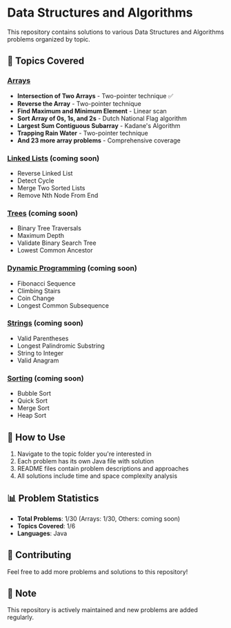 # Data Structures and Algorithms

This repository contains solutions to various Data Structures and Algorithms problems organized by topic.

## 📁 Topics Covered

### [Arrays](./Arrays/)
- **Intersection of Two Arrays** - Two-pointer technique ✅
- **Reverse the Array** - Two-pointer technique
- **Find Maximum and Minimum Element** - Linear scan
- **Sort Array of 0s, 1s, and 2s** - Dutch National Flag algorithm
- **Largest Sum Contiguous Subarray** - Kadane's Algorithm
- **Trapping Rain Water** - Two-pointer technique
- **And 23 more array problems** - Comprehensive coverage

### [Linked Lists](./LinkedLists/) (coming soon)
- Reverse Linked List
- Detect Cycle
- Merge Two Sorted Lists
- Remove Nth Node From End

### [Trees](./Trees/) (coming soon)
- Binary Tree Traversals
- Maximum Depth
- Validate Binary Search Tree
- Lowest Common Ancestor

### [Dynamic Programming](./DynamicProgramming/) (coming soon)
- Fibonacci Sequence
- Climbing Stairs
- Coin Change
- Longest Common Subsequence

### [Strings](./Strings/) (coming soon)
- Valid Parentheses
- Longest Palindromic Substring
- String to Integer
- Valid Anagram

### [Sorting](./Sorting/) (coming soon)
- Bubble Sort
- Quick Sort
- Merge Sort
- Heap Sort

## 🚀 How to Use

1. Navigate to the topic folder you're interested in
2. Each problem has its own Java file with solution
3. README files contain problem descriptions and approaches
4. All solutions include time and space complexity analysis

## 📊 Problem Statistics

- **Total Problems**: 1/30 (Arrays: 1/30, Others: coming soon)
- **Topics Covered**: 1/6
- **Languages**: Java

## 🤝 Contributing

Feel free to add more problems and solutions to this repository!

## 📝 Note

This repository is actively maintained and new problems are added regularly. 